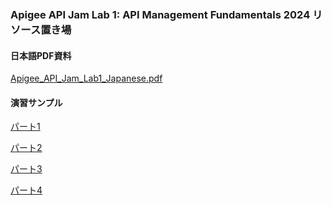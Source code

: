 ### Apigee API Jam Lab 1: API Management Fundamentals 2024 リソース置き場


#### 日本語PDF資料  
[Apigee_API_Jam_Lab1_Japanese.pdf](https://github.com/mokamoto/ApigeeWorkshop/raw/refs/heads/main/APIJam/Apigee_API_Jam_Lab1_Japanese.pdf)  

#### 演習サンプル

[パート1](https://github.com/mokamoto/ApigeeWorkshop/raw/refs/heads/main/APIJam/Hipster-Products-API-P1.zip)　　

[パート2](https://github.com/mokamoto/ApigeeWorkshop/raw/refs/heads/main/APIJam/Hipster-Products-API-P2.zip)　　

[パート3](https://github.com/mokamoto/ApigeeWorkshop/raw/refs/heads/main/APIJam/Hipster-Products-API-P3.zip)　　

[パート4](https://github.com/mokamoto/ApigeeWorkshop/raw/refs/heads/main/APIJam/Hipster-Products-API-P4.zip)　　
